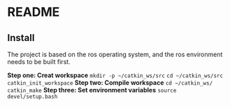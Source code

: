 # README

## Install
 The project is based on the ros operating system, and the ros environment needs to be built first.
 
 **Step one:  Creat workspace**
`mkdir -p ~/catkin_ws/src`
`cd ~/catkin_ws/src`
`catkin_init_workspace`
**Step two: Compile workspace**
`cd ~/catkin_ws/
catkin_make`
**Step three: Set environment variables**
`source devel/setup.bash`

